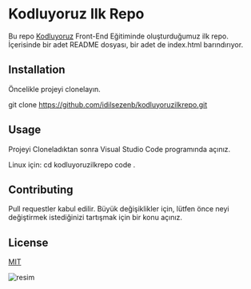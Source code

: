 # Kodluyoruz Ilk Repo

Bu repo [Kodluyoruz](https://kodluyoruz.org) Front-End Eğitiminde oluşturduğumuz ilk repo. İçerisinde bir adet README dosyası, bir adet de index.html barındırıyor.

## Installation

Öncelikle projeyi clonelayın.

git clone https://github.com/idilsezenb/kodluyoruzilkrepo.git

## Usage

Projeyi Cloneladıktan sonra Visual Studio Code programında açınız.

Linux için:
cd kodluyoruzilkrepo code .

## Contributing

Pull requestler kabul edilir. Büyük değişiklikler için, lütfen önce neyi değiştirmek istediğinizi tartışmak için bir konu açınız.

## License

[MIT]()

![resim](https://octodex.github.com/images/bannekat.png)


